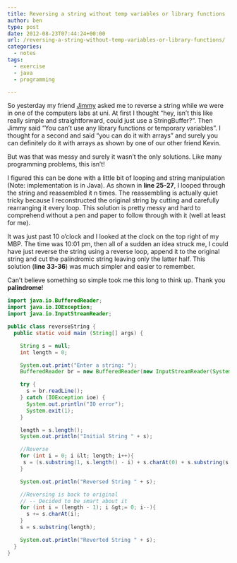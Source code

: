 ```yaml
---
title: Reversing a string without temp variables or library functions
author: ben
type: post
date: 2012-08-23T07:44:24+00:00
url: /reversing-a-string-without-temp-variables-or-library-functions/
categories:
  - notes
tags:
  - exercise
  - java
  - programming

---
```

So yesterday my friend [Jimmy][1] asked me to reverse a string while we were in one of the computers labs at uni. At first I thought &#8220;hey, isn&#8217;t this like really simple and straightforward, could just use a StringBuffer?&#8221;. Then Jimmy said &#8220;You can&#8217;t use any library functions or temporary variables&#8221;. I thought for a second and said &#8220;you can do it with arrays&#8221; and surely you can definitely do it with arrays as shown by one of our other friend Kevin.

But was that was messy and surely it wasn&#8217;t the only solutions. Like many programming problems, this isn&#8217;t!

I figured this can be done with a little bit of looping and string manipulation (Note: implementation is in Java). As shown in **line 25-27**, I looped through the string and reassembled it n times. The reassembling is actually quiet tricky because I reconstructed the original string by cutting and carefully rearranging it every loop. This solution is pretty messy and hard to comprehend without a pen and paper to follow through with it (well at least for me).

It was just past 10 o&#8217;clock and I looked at the clock on the top right of my MBP. The time was 10:01 pm, then all of a sudden an idea struck me, I could have just reverse the string using a reverse loop, append it to the original string and cut the palindromic string leaving only the latter half. This solution (**line 33-36**) was much simpler and easier to remember.

Can&#8217;t believe something so simple took me this long to think up. Thank you **palindrome**!

```java
import java.io.BufferedReader;
import java.io.IOException;
import java.io.InputStreamReader;

public class reverseString {
  public static void main (String[] args) {

    String s = null;
    int length = 0;

    System.out.print("Enter a string: ");
    BufferedReader br = new BufferedReader(new InputStreamReader(System.in));

    try {
      s = br.readLine();
    } catch (IOException ioe) {
      System.out.println("IO error");
      System.exit(1);
    }

    length = s.length();
    System.out.println("Initial String " + s);

    //Reverse
    for (int i = 0; i &lt; length; i++){
     s = (s.substring(1, s.length() - i) + s.charAt(0) + s.substring(s.length() - i));
    }

    System.out.println("Reversed String " + s);

    //Reversing is back to original
    // -- Decided to be smart about it
    for (int i = (length - 1); i &gt;= 0; i--){
      s += s.charAt(i);
    }
    s = s.substring(length);

    System.out.println("Reverted String " + s);
  }
}
```

 [1]: http://blaytenshi.net/